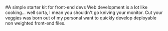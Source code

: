#A simple starter kit for front-end devs
Web development is a lot like cooking... well sorta, I mean you shouldn't go kniving your monitor. Cut your veggies was born out of my personal want to quickly develop deployable non weighted front-end files. 
